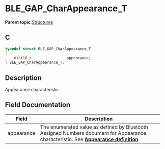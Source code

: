 # BLE\_GAP\_CharAppearance\_T

**Parent topic:**[Structures](GUID-230368B0-FB2A-4967-A471-691387B35A9E.md)

## C

```c
typedef struct BLE_GAP_CharAppearance_T
{
    uint16_t                appearance;
} BLE_GAP_CharAppearance_T;
```

## Description

Appearance characteristic.

## Field Documentation

|Field|Description|
|-----|-----------|
|appearance|The enumerated value as defined by Bluetooth Assigned Numbers document for Appearance characteristic. See **[Appearance definition](GUID-D125471C-5A76-4F86-ADB3-9FCF160CA3F6.md)**.|

